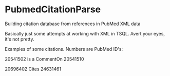 # PubmedCitationParse
Building citation database from references in PubMed XML data

Basically just some attempts at working with XML in TSQL. Avert your eyes, it's not pretty.

Examples of some citations. Numbers are PubMed ID's:

20541502 is a CommentOn 20541510

20696402 Cites 24631461
